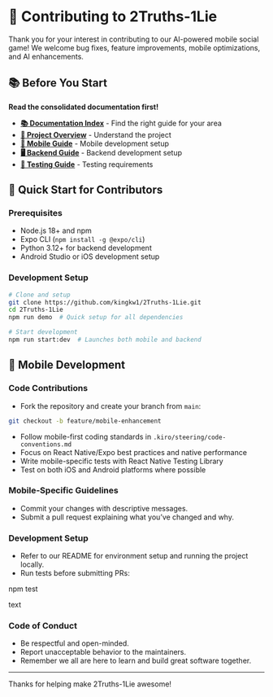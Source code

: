# 🤝 Contributing to 2Truths-1Lie

Thank you for your interest in contributing to our AI-powered mobile social game! We welcome bug fixes, feature improvements, mobile optimizations, and AI enhancements.

## 📚 Before You Start

**Read the consolidated documentation first!**

- **[📚 Documentation Index](docs/consolidated/README.md)** - Find the right guide for your area
- **[🎯 Project Overview](docs/consolidated/PROJECT_OVERVIEW.md)** - Understand the project
- **[📱 Mobile Guide](docs/consolidated/MOBILE_GUIDE.md)** - Mobile development setup
- **[🖥 Backend Guide](docs/consolidated/BACKEND_GUIDE.md)** - Backend development setup
- **[🧪 Testing Guide](docs/consolidated/TESTING_GUIDE.md)** - Testing requirements

## 🚀 Quick Start for Contributors

### Prerequisites
- Node.js 18+ and npm
- Expo CLI (`npm install -g @expo/cli`)
- Python 3.12+ for backend development
- Android Studio or iOS development setup

### Development Setup
```bash
# Clone and setup
git clone https://github.com/kingkw1/2Truths-1Lie.git
cd 2Truths-1Lie
npm run demo  # Quick setup for all dependencies

# Start development
npm run start:dev  # Launches both mobile and backend
```

## 📱 Mobile Development

### Code Contributions
- Fork the repository and create your branch from `main`:
```bash
git checkout -b feature/mobile-enhancement
```

- Follow mobile-first coding standards in `.kiro/steering/code-conventions.md`
- Focus on React Native/Expo best practices and native performance
- Write mobile-specific tests with React Native Testing Library
- Test on both iOS and Android platforms where possible

### Mobile-Specific Guidelines
- Commit your changes with descriptive messages.
- Submit a pull request explaining what you’ve changed and why.

### Development Setup
- Refer to our README for environment setup and running the project locally.
- Run tests before submitting PRs:

npm test

text

### Code of Conduct
- Be respectful and open-minded.
- Report unacceptable behavior to the maintainers.
- Remember we all are here to learn and build great software together.

---

Thanks for helping make 2Truths-1Lie awesome!
